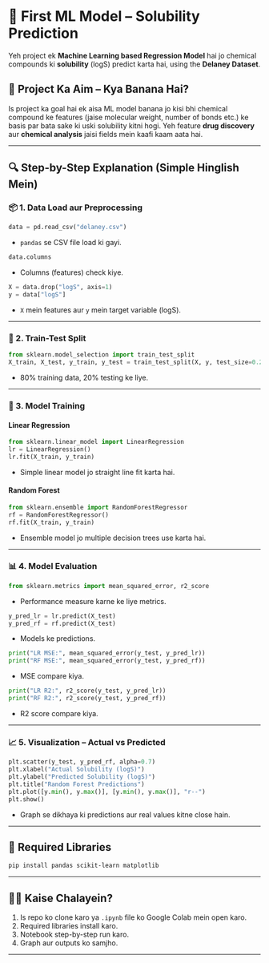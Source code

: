 # 🧪 First ML Model – Solubility Prediction

Yeh project ek **Machine Learning based Regression Model** hai jo chemical compounds ki **solubility** (logS) predict karta hai, using the **Delaney Dataset**.

## 🎯 Project Ka Aim – Kya Banana Hai?

Is project ka goal hai ek aisa ML model banana jo kisi bhi chemical compound ke features (jaise molecular weight, number of bonds etc.) ke basis par bata sake ki uski solubility kitni hogi. Yeh feature **drug discovery** aur **chemical analysis** jaisi fields mein kaafi kaam aata hai.

---

## 🔍 Step-by-Step Explanation (Simple Hinglish Mein)

### 📦 1. Data Load aur Preprocessing

```python
data = pd.read_csv("delaney.csv")
```

- `pandas` se CSV file load ki gayi.

```python
data.columns
```

- Columns (features) check kiye.

```python
X = data.drop("logS", axis=1)
y = data["logS"]
```

- `X` mein features aur `y` mein target variable (logS).

---

### 🔀 2. Train-Test Split

```python
from sklearn.model_selection import train_test_split
X_train, X_test, y_train, y_test = train_test_split(X, y, test_size=0.2, random_state=42)
```

- 80% training data, 20% testing ke liye.

---

### 🤖 3. Model Training

#### Linear Regression

```python
from sklearn.linear_model import LinearRegression
lr = LinearRegression()
lr.fit(X_train, y_train)
```

- Simple linear model jo straight line fit karta hai.

#### Random Forest

```python
from sklearn.ensemble import RandomForestRegressor
rf = RandomForestRegressor()
rf.fit(X_train, y_train)
```

- Ensemble model jo multiple decision trees use karta hai.

---

### 📊 4. Model Evaluation

```python
from sklearn.metrics import mean_squared_error, r2_score
```

- Performance measure karne ke liye metrics.

```python
y_pred_lr = lr.predict(X_test)
y_pred_rf = rf.predict(X_test)
```

- Models ke predictions.

```python
print("LR MSE:", mean_squared_error(y_test, y_pred_lr))
print("RF MSE:", mean_squared_error(y_test, y_pred_rf))
```

- MSE compare kiya.

```python
print("LR R2:", r2_score(y_test, y_pred_lr))
print("RF R2:", r2_score(y_test, y_pred_rf))
```

- R2 score compare kiya.

---

### 📈 5. Visualization – Actual vs Predicted

```python
plt.scatter(y_test, y_pred_rf, alpha=0.7)
plt.xlabel("Actual Solubility (logS)")
plt.ylabel("Predicted Solubility (logS)")
plt.title("Random Forest Predictions")
plt.plot([y.min(), y.max()], [y.min(), y.max()], "r--")
plt.show()
```

- Graph se dikhaya ki predictions aur real values kitne close hain.

---

## 🔧 Required Libraries

```bash
pip install pandas scikit-learn matplotlib
```

---

## 🏃‍♂️ Kaise Chalayein?

1. Is repo ko clone karo ya `.ipynb` file ko Google Colab mein open karo.
2. Required libraries install karo.
3. Notebook step-by-step run karo.
4. Graph aur outputs ko samjho.

---
